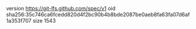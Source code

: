 version https://git-lfs.github.com/spec/v1
oid sha256:35c746ca6fcedd820d4f2bc90b4b8bde2087be0aeb8fa63fa07d6af1a353f707
size 1543
